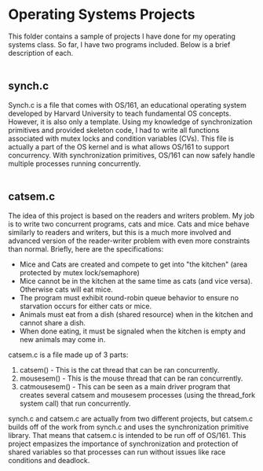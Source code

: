 # Operating Systems Projects

This folder contains a sample of projects I have done for my operating systems class. So far, I have two programs included. Below is a brief description of each.<br/><br/>



## synch.c


Synch.c is a file that comes with OS/161, an educational operating system developed by Harvard University to teach fundamental OS concepts. However, it is also only a template. Using my knowledge of synchronization primitives and provided skeleton code, I had to write all functions associated with mutex locks and condition variables (CVs). This file is actually a part of the OS kernel and is what allows OS/161 to support concurrency. With synchronization primitives, OS/161 can now safely handle multiple processes running concurrently.<br/><br/>


## catsem.c 

The idea of this project is based on the readers and writers problem. My job is to write two concurrent programs, cats and mice. Cats and mice behave similarly to readers and writers, but this is a much more involved and advanced version of the reader-writer problem with even more constraints than normal. Briefly, here are the specifications:<br/>

* Mice and Cats are created and compete to get into "the kitchen" (area protected by mutex lock/semaphore)
* Mice cannot be in the kitchen at the same time as cats (and vice versa). Otherwise cats will eat mice.
* The program must exhibit round-robin queue behavior to ensure no starvation occurs for either cats or mice.
* Animals must eat from a dish (shared resource) when in the kitchen and cannot share a dish.
* When done eating, it must be signaled when the kitchen is empty and new animals may come in.


catsem.c is a file made up of 3 parts:

1. catsem() - This is the cat thread that can be ran concurrently.
2. mousesem() - This is the mouse thread that can be ran concurrently.
3. catmousesem() - This can be seen as a main driver program that creates several catsem and mousesem processes (using the thread_fork system call) that run concurrently. <br/>

synch.c and catsem.c are actually from two different projects, but catsem.c builds off of the work from synch.c and uses the synchronization primitive library. That means that catsem.c is intended to be run off of OS/161. This project empasizes the importance of synchronization and protection of shared variables so that processes can run without issues like race conditions and deadlock.


